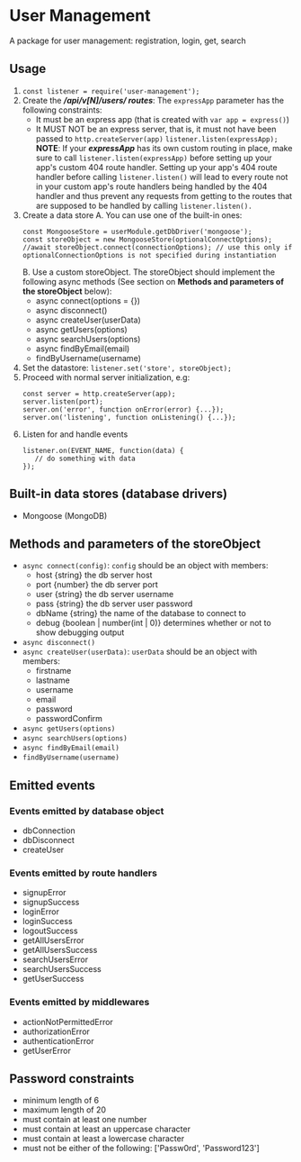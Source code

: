 # User Management
A package for user management: registration, login, get, search

## Usage
1. `const listener = require('user-management');`
2. Create the ***/api/v[N]/users/ routes***:
   The `expressApp` parameter has the following constraints:
    - It must be an express app (that is created with `var app = express()`)
    - It MUST NOT be an express server, that is,
      it must not have been passed to `http.createServer(app)`
   `listener.listen(expressApp);`
   **NOTE**: If your ***expressApp*** has its own custom routing in place,
   make sure to call `listener.listen(expressApp)` before setting up
   your app's custom 404 route handler. Setting up your app's 404 route handler
   before calling `listener.listen()` will lead to every route not in
   your custom app's route handlers being handled by the
   404 handler and thus prevent any requests from getting to the
   routes that are supposed to be handled by calling `listener.listen().`
3. Create a data store
   A. You can use one of the built-in ones:
   ```
   const MongooseStore = userModule.getDbDriver('mongoose');
   const storeObject = new MongooseStore(optionalConnectOptions);
   //await storeObject.connect(connectionOptions); // use this only if optionalConnectionOptions is not specified during instantiation
   ```
   B. Use a custom storeObject.
   The storeObject should implement the following async methods
   (See section on **Methods and parameters of the storeObject** below):
    - async connect(options = {})
    - async disconnect()
    - async createUser(userData)
    - async getUsers(options)
    - async searchUsers(options)
    - async findByEmail(email)
    - findByUsername(username)
4. Set the datastore:
   `listener.set('store', storeObject);`
5. Proceed with normal server initialization, e.g:
   ```
   const server = http.createServer(app);
   server.listen(port);
   server.on('error', function onError(error) {...});
   server.on('listening', function onListening() {...});
   ```
6. Listen for and handle events
   ```
   listener.on(EVENT_NAME, function(data) {
      // do something with data
   });
   ```

## Built-in data stores (database drivers)
- Mongoose (MongoDB)

## Methods and parameters of the storeObject
- `async connect(config)`: `config` should be an object with members:
    - host {string} the db server host
    - port {number} the db server port
    - user {string} the db server username
    - pass {string} the db server user password
    - dbName {string} the name of the database to connect to
    - debug {boolean | number(int | 0)} determines whether or not to show debugging output
- `async disconnect()`
- `async createUser(userData)`: `userData` should be an object with members:
    - firstname
    - lastname
    - username
    - email
    - password
    - passwordConfirm
- `async getUsers(options)`
- `async searchUsers(options)`
- `async findByEmail(email)`
- `findByUsername(username)`

## Emitted events
### Events emitted by database object
- dbConnection
- dbDisconnect
- createUser

### Events emitted by route handlers
- signupError
- signupSuccess
- loginError
- loginSuccess
- logoutSuccess
- getAllUsersError
- getAllUsersSuccess
- searchUsersError
- searchUsersSuccess
- getUserSuccess

### Events emitted by middlewares
- actionNotPermittedError
- authorizationError
- authenticationError
- getUserError

## Password constraints
- minimum length of 6
- maximum length of 20
- must contain at least one number
- must contain at least an uppercase character
- must contain at least a lowercase character
- must not be either of the following: ['Passw0rd', 'Password123']
